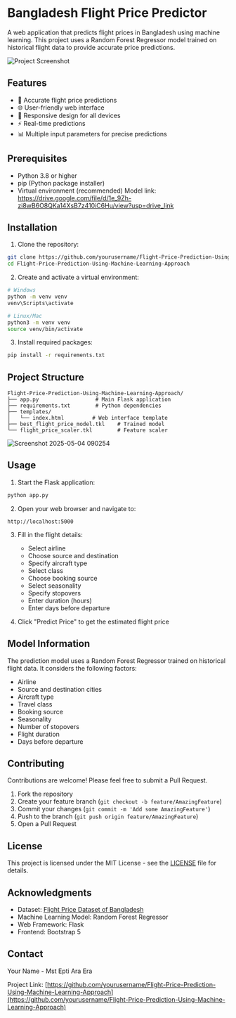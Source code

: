 # Bangladesh Flight Price Predictor

A web application that predicts flight prices in Bangladesh using machine learning. This project uses a Random Forest Regressor model trained on historical flight data to provide accurate price predictions.

![Project Screenshot](screenshot.png)

## Features

- 🎯 Accurate flight price predictions
- 🌐 User-friendly web interface
- 📱 Responsive design for all devices
- ⚡ Real-time predictions
- 📊 Multiple input parameters for precise predictions

## Prerequisites

- Python 3.8 or higher
- pip (Python package installer)
- Virtual environment (recommended)
  Model link:
  https://drive.google.com/file/d/1e_9Zh-zi8wB6O8QKa14XsB7z410iC6Hu/view?usp=drive_link

## Installation

1. Clone the repository:
```bash
git clone https://github.com/yourusername/Flight-Price-Prediction-Using-Machine-Learning-Approach.git
cd Flight-Price-Prediction-Using-Machine-Learning-Approach
```

2. Create and activate a virtual environment:
```bash
# Windows
python -m venv venv
venv\Scripts\activate

# Linux/Mac
python3 -m venv venv
source venv/bin/activate
```

3. Install required packages:
```bash
pip install -r requirements.txt
```

## Project Structure

```
Flight-Price-Prediction-Using-Machine-Learning-Approach/
├── app.py                  # Main Flask application
├── requirements.txt        # Python dependencies
├── templates/
│   └── index.html         # Web interface template
├── best_flight_price_model.tkl    # Trained model
└── flight_price_scaler.tkl        # Feature scaler
```
![Screenshot 2025-05-04 090254](https://github.com/user-attachments/assets/9a47453a-3d43-4d26-91dc-6b4bce718faa)

## Usage

1. Start the Flask application:
```bash
python app.py
```

2. Open your web browser and navigate to:
```
http://localhost:5000
```

3. Fill in the flight details:
   - Select airline
   - Choose source and destination
   - Specify aircraft type
   - Select class
   - Choose booking source
   - Select seasonality
   - Specify stopovers
   - Enter duration (hours)
   - Enter days before departure

4. Click "Predict Price" to get the estimated flight price

## Model Information

The prediction model uses a Random Forest Regressor trained on historical flight data. It considers the following factors:

- Airline
- Source and destination cities
- Aircraft type
- Travel class
- Booking source
- Seasonality
- Number of stopovers
- Flight duration
- Days before departure

## Contributing

Contributions are welcome! Please feel free to submit a Pull Request.

1. Fork the repository
2. Create your feature branch (`git checkout -b feature/AmazingFeature`)
3. Commit your changes (`git commit -m 'Add some AmazingFeature'`)
4. Push to the branch (`git push origin feature/AmazingFeature`)
5. Open a Pull Request

## License

This project is licensed under the MIT License - see the [LICENSE](LICENSE) file for details.

## Acknowledgments

- Dataset: [Flight Price Dataset of Bangladesh](https://www.kaggle.com/datasets/mahatiratusher/flight-price-dataset-of-bangladesh)
- Machine Learning Model: Random Forest Regressor
- Web Framework: Flask
- Frontend: Bootstrap 5

## Contact

Your Name - Mst Epti Ara Era

Project Link: [https://github.com/yourusername/Flight-Price-Prediction-Using-Machine-Learning-Approach](https://github.com/yourusername/Flight-Price-Prediction-Using-Machine-Learning-Approach)

